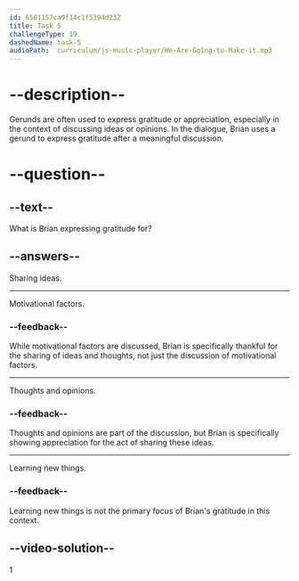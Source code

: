 ```yaml
---
id: 6581157ca9f14c1f5394d232
title: Task 5
challengeType: 19
dashedName: task-5
audioPath:  curriculum/js-music-player/We-Are-Going-to-Make-it.mp3
---
```


<!--
AUDIO REFERENCE:
Brian: Thanks for sharing your thoughts.
-->

# --description--

Gerunds are often used to express gratitude or appreciation, especially in the context of discussing ideas or opinions. In the dialogue, Brian uses a gerund to express gratitude after a meaningful discussion.

# --question--

## --text--

What is Brian expressing gratitude for?

## --answers--

Sharing ideas.

---

Motivational factors.

### --feedback--

While motivational factors are discussed, Brian is specifically thankful for the sharing of ideas and thoughts, not just the discussion of motivational factors.

---

Thoughts and opinions.

### --feedback--

Thoughts and opinions are part of the discussion, but Brian is specifically showing appreciation for the act of sharing these ideas.

---

Learning new things.

### --feedback--

Learning new things is not the primary focus of Brian's gratitude in this context.

## --video-solution--

1
